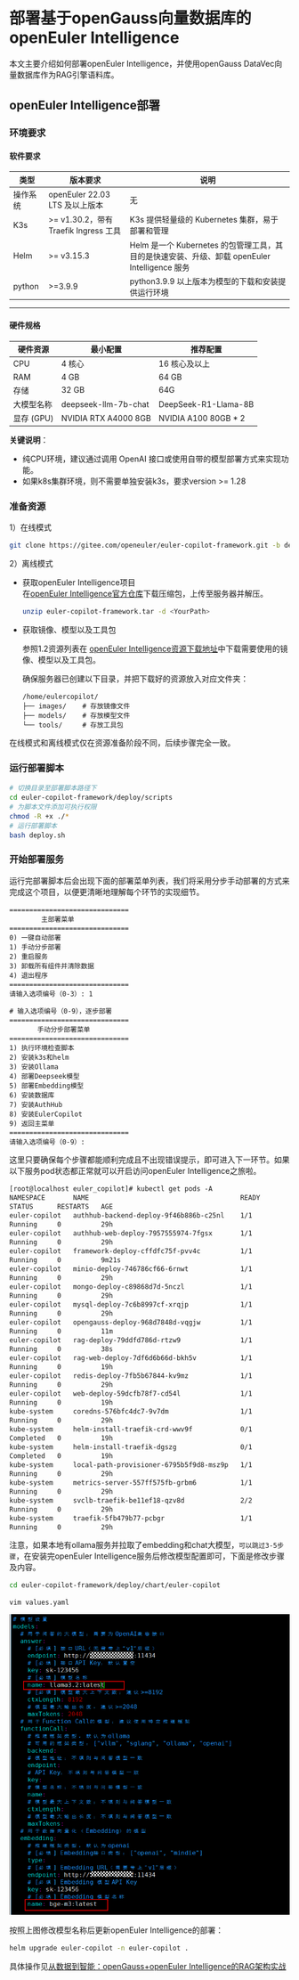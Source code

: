 # 部署基于openGauss向量数据库的openEuler Intelligence
本文主要介绍如何部署openEuler Intelligence，并使用openGauss DataVec向量数据库作为RAG引擎语料库。

## openEuler Intelligence部署
### 环境要求
#### 软件要求
|     类型        |      版本要求                         |  说明                                |
|----------------| -------------------------------------|--------------------------------------|
| 操作系统    | openEuler 22.03 LTS 及以上版本         | 无                                   |
| K3s        | >= v1.30.2，带有 Traefik Ingress 工具   | K3s 提供轻量级的 Kubernetes 集群，易于部署和管理 |
| Helm       | >= v3.15.3                           | Helm 是一个 Kubernetes 的包管理工具，其目的是快速安装、升级、卸载 openEuler Intelligence 服务 |
| python     | >=3.9.9                              | python3.9.9 以上版本为模型的下载和安装提供运行环境 |
---
#### 硬件规格

| 硬件资源      |  最小配置                  |    推荐配置               |
|--------------|----------------------------|------------------------------|
| CPU          | 4 核心                     | 16 核心及以上                 |
| RAM          | 4 GB                       | 64 GB                        |
| 存储         | 32 GB                      | 64G                         |
| 大模型名称    | deepseek-llm-7b-chat      | DeepSeek-R1-Llama-8B                         
| 显存 (GPU)   |  NVIDIA RTX A4000 8GB	   | NVIDIA A100 80GB * 2         |


**关键说明**：
- 纯CPU环境，建议通过调用 OpenAI 接口或使用自带的模型部署方式来实现功能。
- 如果k8s集群环境，则不需要单独安装k3s，要求version >= 1.28
### 准备资源
1）在线模式
```bash
git clone https://gitee.com/openeuler/euler-copilot-framework.git -b dev
```
2）离线模式
- 获取openEuler Intelligence项目<br>
在[openEuler Intelligence官方仓库](https://gitee.com/openeuler/euler-copilot-framework/tree/dev/)下载压缩包，上传至服务器并解压。
  ```bash
  unzip euler-copilot-framework.tar -d <YourPath>
  ```
- 获取镜像、模型以及工具包

  参照1.2资源列表在
  [openEuler Intelligence资源下载地址](https://repo.oepkgs.net/openEuler/rpm/openEuler-22.03-LTS/contrib/eulercopilot/)中下载需要使用的镜像、模型以及工具包。

  确保服务器已创建以下目录，并把下载好的资源放入对应文件夹：
  ```
  /home/eulercopilot/
  ├── images/    # 存放镜像文件
  ├── models/    # 存放模型文件
  └── tools/     # 存放工具包
  ```
在线模式和离线模式仅在资源准备阶段不同，后续步骤完全一致。
### 运行部署脚本
```bash
# 切换目录至部署脚本路径下
cd euler-copilot-framework/deploy/scripts
# 为脚本文件添加可执行权限
chmod -R +x ./*
# 运行部署脚本
bash deploy.sh
```

### 开始部署服务
运行完部署脚本后会出现下面的部署菜单列表，我们将采用分步手动部署的方式来完成这个项目，以便更清晰地理解每个环节的实现细节。
```
==============================
        主部署菜单
==============================
0) 一键自动部署
1) 手动分步部署
2) 重启服务
3) 卸载所有组件并清除数据
4) 退出程序
==============================
请输入选项编号（0-3）: 1
```
```
# 输入选项编号（0-9），逐步部署
==============================
       手动分步部署菜单
==============================
1) 执行环境检查脚本
2) 安装k3s和helm
3) 安装Ollama
4) 部署Deepseek模型
5) 部署Embedding模型
6) 安装数据库
7) 安装AuthHub
8) 安装EulerCopilot
9) 返回主菜单
==============================
请输入选项编号（0-9）:
```
这里只要确保每个步骤都能顺利完成且不出现错误提示，即可进入下一环节。如果以下服务pod状态都正常就可以开启访问openEuler Intelligence之旅啦。
```
[root@localhost euler_copilot]# kubectl get pods -A
NAMESPACE       NAME                                      READY   STATUS      RESTARTS   AGE
euler-copilot   authhub-backend-deploy-9f46b886b-c25nl    1/1     Running     0          29h
euler-copilot   authhub-web-deploy-7957555974-7fgsx       1/1     Running     0          29h
euler-copilot   framework-deploy-cffdfc75f-pvv4c          1/1     Running     0          9m21s
euler-copilot   minio-deploy-746786cf66-6rnwt             1/1     Running     0          29h
euler-copilot   mongo-deploy-c89868d7d-5nczl              1/1     Running     0          29h
euler-copilot   mysql-deploy-7c6b8997cf-xrqjp             1/1     Running     0          29h
euler-copilot   opengauss-deploy-968d7848d-vqgjw          1/1     Running     0          11m
euler-copilot   rag-deploy-79ddfd786d-rtzw9               1/1     Running     0          38s
euler-copilot   rag-web-deploy-7df6d6b66d-bkh5v           1/1     Running     0          19h
euler-copilot   redis-deploy-7fb5b67844-kv9mz             1/1     Running     0          29h
euler-copilot   web-deploy-59dcfb78f7-cd54l               1/1     Running     0          19h
kube-system     coredns-576bfc4dc7-9v7dm                  1/1     Running     0          29h
kube-system     helm-install-traefik-crd-wwv9f            0/1     Completed   0          19h
kube-system     helm-install-traefik-dgszg                0/1     Completed   0          19h
kube-system     local-path-provisioner-6795b5f9d8-msz9p   1/1     Running     0          29h
kube-system     metrics-server-557ff575fb-grbm6           1/1     Running     0          29h
kube-system     svclb-traefik-be11ef18-qzv8d              2/2     Running     0          29h
kube-system     traefik-5fb479b77-pcbgr                   1/1     Running     0          29h
```

注意，如果本地有ollama服务并拉取了embedding和chat大模型，`可以跳过3-5步骤`，在安装完openEuler Intelligence服务后修改模型配置即可，下面是修改步骤及内容。
```bash
cd euler-copilot-framework/deploy/chart/euler-copilot
```
```
vim values.yaml
```
![](./figures/eulercopilot-model-value.png)

按照上图修改模型名称后更新openEuler Intelligence的部署：
```bash
helm upgrade euler-copilot -n euler-copilot .
```

具体操作见[从数据到智能：openGauss+openEuler Intelligence的RAG架构实战](openGauss-eulercopilot.md)